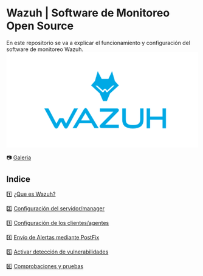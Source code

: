 # Wazuh | Software de Monitoreo Open Source
En este repositorio se va a explicar el funcionamiento y configuración del software de monitoreo Wazuh.
![WAZUH](https://github.com/kikeloppez/Wazuh-Monitoring/blob/main/contenido/logo-wazuh.png)

:camera: [Galeria](https://github.com/kikeloppez/Wazuh-Monitoring/blob/main/contenido/galeria.md)
## Indice
:one: [¿Que es Wazuh?](https://github.com/kikeloppez/Wazuh-Monitoring/blob/main/contenido/uno.md)

:two: [Configuración del servidor/manager](https://github.com/kikeloppez/Wazuh-Monitoring/blob/main/contenido/dos.md)

:three: [Configuración de los clientes/agentes](https://github.com/kikeloppez/Wazuh-Monitoring/blob/main/contenido/tres.md)

:four: [Envío de Alertas mediante PostFix](https://github.com/kikeloppez/Wazuh-Monitoring/blob/main/contenido/cuatro.md)

:five: [Activar detección de vulnerabilidades](https://github.com/kikeloppez/Wazuh-Monitoring/blob/main/contenido/cinco.md)

:six: [Comprobaciones y pruebas](https://github.com/kikeloppez/Wazuh-Monitoring/blob/main/contenido/seis.md)
